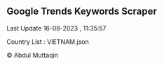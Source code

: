

## Google Trends Keywords Scraper 
 
Last Update 16-08-2023 , 11:35:57

Country List :
VIETNAM.json



© Abdul Muttaqin 

